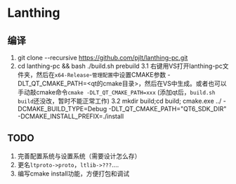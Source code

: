 # Lanthing
## 编译
1. git clone --recursive https://github.com/pjlt/lanthing-pc.git
2. cd lanthing-pc && bash ./build.sh prebuild
3.1 右键用VS打开lanthing-pc文件夹，然后在`x64-Release`-`管理配置`中设置CMAKE参数 -DLT_QT_CMAKE_PATH=<qt的cmake目录>，然后在VS中生成。或者也可以手动敲cmake命令`cmake -DLT_QT_CMAKE_PATH=xxx`
(添加qt后，`build.sh build`还没改，暂时不能正常工作) 
3.2 mkdir build;cd build; cmake.exe ../ -DCMAKE_BUILD_TYPE=Debug -DLT_QT_CMAKE_PATH="QT6_SDK_DIR" -DCMAKE_INSTALL_PREFIX=./install

## TODO
1. 完善配置系统与设置系统（需要设计怎么存）
2. 更名`ltproto->proto`，`ltlib->???`....
3. 编写cmake install功能，方便打包和调试
